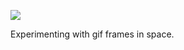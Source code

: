 ![](https://db-feed.s3.amazonaws.com/legacy/ezgif.com-gif-maker-(4)-1627345510.gif)

Experimenting with gif frames in space. 
